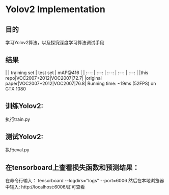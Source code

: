 # Yolov2 Implementation
## 目的
学习Yolov2算法，以及探究深度学习算法调试手段

## 结果
| | training set | test set | mAP@416 | 
| :--: | :--: | :--: | :--: | :--: |
|this repo|VOC2007+2012|VOC2007|72.7|
|original paper|VOC2007+2012|VOC2007|76.8|
Running time: ~19ms (52FPS) on GTX 1080

## 训练Yolov2:
执行train.py
## 测试Yolov2:
执行eval.py
## 在tensorboard上查看损失函数和预测结果：
在命令行输入：
tensorboard --logdirs="logs" --port=6006
然后在本地浏览器中输入:
http://localhost:6006/即可查看
